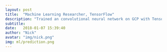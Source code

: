 ```yaml
---
layout: post
title:  "Machine Learning Researcher, TensorFlow"
description: "Trained an convolutional neural network on GCP with TensorFlow and Python that improved recognition accuracy by 20%."
subtitle: 
date:   2018-01-07 15:39:40
author: "Nick"
avatar: "img/nick.png"
img: ml/prediction.png
---
```


